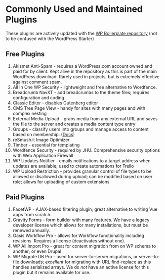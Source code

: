 # Commonly Used and Maintained Plugins

These plugins are actively updated with the [WP Boilerplate repository](https://bitbucket.org/idfivellc/wp-boilerplate/src/develop/) (not to be confused with the WordPress Starter)


## Free Plugins
 1. Akismet Anti-Spam - requires a WordPress.com account owned and paid for by client. Kept alive in the repository as this is part of the main WordPress download. Rarely used in projects, but is extremely effective against comment spam. 
 2. All In One WP Security - lightweight and free alternative to Wordfence. 
 3. Breadcrumb NavXT - add breadcrumbs to the theme files; requires configuration and coding 
 4. Classic Editor - disables Gutenberg editor
 5. CMS Tree Page View - handy for sites with many pages and with complex nesting
 6. External Media Upload - grabs media from any external URL and saves the file to the server and creates a media content type entry 
 7. Groups - classify users into groups and manage access to content based on membership. ([Docs](http://docs.itthinx.com/document/groups/))
 8. reSmush.it Image Optimizer 
 9. Timber - essential for templating
 10. Wordfence Security - required by JHU. Comprehensive security options with Web Application Firewall 
 11. WP Updates Notifier - emails notifications to a target address when updates are available; used to create automations for Trello 
 12. WP Upload Restriction - provides granular control of file types to be allowed or disallowed during upload; can be modified based on user role; allows for uploading of custom extensions

## Paid Plugins 

 1. FacetWP - AJAX-based filtering plugin; great alternative to writing Vue apps from scratch.
 2. Gravity Forms - form builder with many features. We have a legacy developer license which allows for many installations, but must be renewed annually.
 3. Oasis Workflow Pro - allows for Workflow functionality including revisions. Requires a license (deactivates without one).
 4. WP All Import Pro - great for content migration from on WP schema to another; or even Drupal 
 5. WP Migrate DB Pro - used for server-to-server migrations, or server-to-file downloads; *excellent* for migrating with URL find-replace as this handles serialized arrays. We do *not* have an active license for this plugin but it remains available for use. 